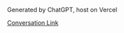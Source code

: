 Generated by ChatGPT, host on Vercel

[Conversation Link](https://chat.openai.com/share/e36c9542-26d0-4230-a171-45b55e161307)
